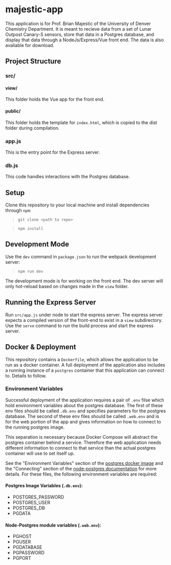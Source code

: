 # majestic-app

This application is for Prof. Brian Majestic of the University of Denver Chemistry Department. It is meant to recieve data from a set of Lunar Outpost Canary-S sensors, store that data in a Postgres database, and display that data through a NodeJs/Express/Vue front end. The data is also avaliable for download.

## Project Structure

### src/

#### view/

This folder holds the Vue app for the front end.

#### public/

This folder holds the template for `index.html`, which is copied to the dist folder during compilation.

### app.js

This is the entry point for the Express server.

### db.js

This code handles interactions with the Postgres database.

## Setup

Clone this repository to your local machine and install dependencies through `npm`:

> `git clone <path to repo>`

> `npm install`

## Development Mode

Use the `dev` command in `package.json` to run the webpack development server:

> `npm run dev`

The development mode is for working on the front end. The dev server will only hot-reload based on changes made in the `view` folder. 

## Running the Express Server

Run `src/app.js` under node to start the express server. The express server expects a compiled version of the front-end to exist in a `view` subdirectory. Use the `serve` command to run the build process and start the express server.

## Docker & Deployment

This repository contains a `Dockerfile`, which allows the application to be run as a docker container. A full deployment of the application also includes a running instance of a `postgres` container that this application can connect to. Details to follow.

### Environment Variables

Successful deployment of the application requires a pair of `.env` filse which hold environment variables about the postgres database. The first of these env files should be called `.db.env` and specifies parameters for the postgres database. The second of these env files should be called `.web.env` and is for the web portion of the app and gives information on how to connect to the running postgres image. 

This separation is necessary because Docker Compose will abstract the postgres container behind a service. Therefore the web application needs different information to connect to that service than the actual postgres container will use to set itself up.

See the "Environment Variables" section of the [postgres docker image](https://hub.docker.com/_/postgres) and the "Connecting" section of the [node-postgres documentation](https://node-postgres.com/features/connecting) for more details. For these files, the following environment variables are required:

#### Postgres Image Variables (`.db.env`):
- POSTGRES_PASSWORD
- POSTGRES_USER
- POSTGRES_DB
- PGDATA

#### Node-Postgres module variables (`.web.env`):
- PGHOST
- PGUSER
- PGDATABASE
- PGPASSWORD
- PGPORT

